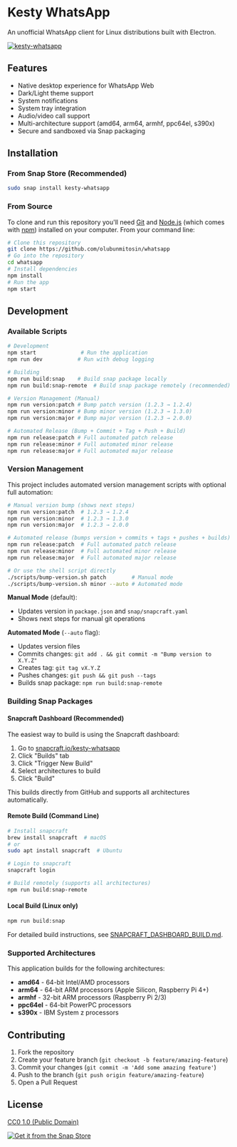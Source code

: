 # Kesty WhatsApp

An unofficial WhatsApp client for Linux distributions built with Electron.

[![kesty-whatsapp](https://snapcraft.io//kesty-whatsapp/badge.svg)](https://snapcraft.io/kesty-whatsapp)

## Features

- Native desktop experience for WhatsApp Web
- Dark/Light theme support
- System notifications
- System tray integration
- Audio/video call support
- Multi-architecture support (amd64, arm64, armhf, ppc64el, s390x)
- Secure and sandboxed via Snap packaging

## Installation

### From Snap Store (Recommended)
```bash
sudo snap install kesty-whatsapp
```

### From Source
To clone and run this repository you'll need [Git](https://git-scm.com) and [Node.js](https://nodejs.org/en/download/) (which comes with [npm](http://npmjs.com)) installed on your computer. From your command line:

```bash
# Clone this repository
git clone https://github.com/olubunmitosin/whatsapp
# Go into the repository
cd whatsapp
# Install dependencies
npm install
# Run the app
npm start
```

## Development

### Available Scripts

```bash
# Development
npm start              # Run the application
npm run dev           # Run with debug logging

# Building
npm run build:snap    # Build snap package locally
npm run build:snap-remote  # Build snap package remotely (recommended)

# Version Management (Manual)
npm run version:patch # Bump patch version (1.2.3 → 1.2.4)
npm run version:minor # Bump minor version (1.2.3 → 1.3.0)
npm run version:major # Bump major version (1.2.3 → 2.0.0)

# Automated Release (Bump + Commit + Tag + Push + Build)
npm run release:patch # Full automated patch release
npm run release:minor # Full automated minor release
npm run release:major # Full automated major release
```

### Version Management

This project includes automated version management scripts with optional full automation:

```bash
# Manual version bump (shows next steps)
npm run version:patch  # 1.2.3 → 1.2.4
npm run version:minor  # 1.2.3 → 1.3.0
npm run version:major  # 1.2.3 → 2.0.0

# Automated release (bumps version + commits + tags + pushes + builds)
npm run release:patch  # Full automated patch release
npm run release:minor  # Full automated minor release
npm run release:major  # Full automated major release

# Or use the shell script directly
./scripts/bump-version.sh patch        # Manual mode
./scripts/bump-version.sh minor --auto # Automated mode
```

**Manual Mode** (default):
- Updates version in `package.json` and `snap/snapcraft.yaml`
- Shows next steps for manual git operations

**Automated Mode** (`--auto` flag):
- Updates version files
- Commits changes: `git add . && git commit -m "Bump version to X.Y.Z"`
- Creates tag: `git tag vX.Y.Z`
- Pushes changes: `git push && git push --tags`
- Builds snap package: `npm run build:snap-remote`

### Building Snap Packages

#### Snapcraft Dashboard (Recommended)
The easiest way to build is using the Snapcraft dashboard:

1. Go to [snapcraft.io/kesty-whatsapp](https://snapcraft.io/kesty-whatsapp)
2. Click "Builds" tab
3. Click "Trigger New Build"
4. Select architectures to build
5. Click "Build"

This builds directly from GitHub and supports all architectures automatically.

#### Remote Build (Command Line)
```bash
# Install snapcraft
brew install snapcraft  # macOS
# or
sudo apt install snapcraft  # Ubuntu

# Login to snapcraft
snapcraft login

# Build remotely (supports all architectures)
npm run build:snap-remote
```

#### Local Build (Linux only)
```bash
npm run build:snap
```

For detailed build instructions, see [SNAPCRAFT_DASHBOARD_BUILD.md](SNAPCRAFT_DASHBOARD_BUILD.md).

### Supported Architectures

This application builds for the following architectures:
- **amd64** - 64-bit Intel/AMD processors
- **arm64** - 64-bit ARM processors (Apple Silicon, Raspberry Pi 4+)
- **armhf** - 32-bit ARM processors (Raspberry Pi 2/3)
- **ppc64el** - 64-bit PowerPC processors
- **s390x** - IBM System z processors

## Contributing

1. Fork the repository
2. Create your feature branch (`git checkout -b feature/amazing-feature`)
3. Commit your changes (`git commit -m 'Add some amazing feature'`)
4. Push to the branch (`git push origin feature/amazing-feature`)
5. Open a Pull Request

## License

[CC0 1.0 (Public Domain)](LICENSE.md)

[![Get it from the Snap Store](https://snapcraft.io/static/images/badges/en/snap-store-black.svg)](https://snapcraft.io/kesty-whatsapp)

